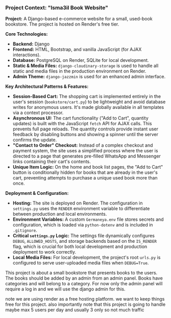 ### Project Context: "Isma3il Book Website"

**Project:** A Django-based e-commerce website for a small, used-book bookstore. The project is hosted on Render's free tier.

**Core Technologies:**
*   **Backend:** Django
*   **Frontend:** HTML, Bootstrap, and vanilla JavaScript (for AJAX interactions).
*   **Database:** PostgreSQL on Render, SQLite for local development.
*   **Static & Media Files:** `django-cloudinary-storage` is used to handle all static and media files in the production environment on Render.
*   **Admin Theme:** `django-jazzmin` is used for an enhanced admin interface.

**Key Architectural Patterns & Features:**
*   **Session-Based Cart:** The shopping cart is implemented entirely in the user's session (`bookstore/cart.py`) to be lightweight and avoid database writes for anonymous users. It's made globally available in all templates via a context processor.
*   **Asynchronous UI:** The cart functionality ("Add to Cart", quantity updates) is built with the JavaScript `fetch` API for AJAX calls. This prevents full page reloads. The quantity controls provide instant user feedback by disabling buttons and showing a spinner until the server confirms the update.
*   **"Contact to Order" Checkout:** Instead of a complex checkout and payment system, the site uses a simplified process where the user is directed to a page that generates pre-filled WhatsApp and Messenger links containing their cart's contents.
*   **Unique Item Logic:** On the home and book list pages, the "Add to Cart" button is conditionally hidden for books that are already in the user's cart, preventing attempts to purchase a unique used book more than once.

**Deployment & Configuration:**
*   **Hosting:** The site is deployed on Render. The configuration in `settings.py` uses the `RENDER` environment variable to differentiate between production and local environments.
*   **Environment Variables:** A custom `Germaneya.env` file stores secrets and configuration, which is loaded via `python-dotenv` and is included in `.gitignore`.
*   **Critical `settings.py` Logic:** The settings file dynamically configures `DEBUG`, `ALLOWED_HOSTS`, and storage backends based on the `IS_RENDER` flag, which is crucial for both local development and production deployment to work correctly.
*   **Local Media Files:** For local development, the project's root `urls.py` is configured to serve user-uploaded media files when `DEBUG=True`.

This project is about a small bookstore that presents books to the users. The books should be added by an admin from an admin panel. Books have categories and will belong to a category. For now only the admin panel will require a log in and we will use the django admin for this.

note we are using render as a free hosting platform. we want to keep things free for this project. also importantly note that this project is going to handle maybe max 5 users per day and usually 3 only so not much traffic